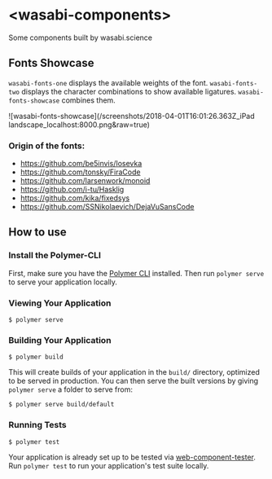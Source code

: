 # \<wasabi-components\>

Some components built by wasabi.science

## Fonts Showcase

`wasabi-fonts-one` displays the available weights of the font.
`wasabi-fonts-two` displays the character combinations to show available ligatures. 
`wasabi-fonts-showcase` combines them.

![wasabi-fonts-showcase](/screenshots/2018-04-01T16:01:26.363Z_iPad landscape_localhost:8000.png&raw=true)

###  Origin of the fonts:

* https://github.com/be5invis/Iosevka
* https://github.com/tonsky/FiraCode
* https://github.com/larsenwork/monoid
* https://github.com/i-tu/Hasklig
* https://github.com/kika/fixedsys
* https://github.com/SSNikolaevich/DejaVuSansCode

## How to use

### Install the Polymer-CLI

First, make sure you have the [Polymer CLI](https://www.npmjs.com/package/polymer-cli) installed. Then run `polymer serve` to serve your application locally.

### Viewing Your Application

```
$ polymer serve
```

### Building Your Application

```
$ polymer build
```

This will create builds of your application in the `build/` directory, optimized to be served in production. You can then serve the built versions by giving `polymer serve` a folder to serve from:

```
$ polymer serve build/default
```

### Running Tests

```
$ polymer test
```

Your application is already set up to be tested via [web-component-tester](https://github.com/Polymer/web-component-tester). Run `polymer test` to run your application's test suite locally.
